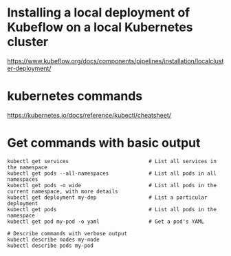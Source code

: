 # Installing a local deployment of Kubeflow on a local Kubernetes cluster
https://www.kubeflow.org/docs/components/pipelines/installation/localcluster-deployment/


# kubernetes commands
https://kubernetes.io/docs/reference/kubectl/cheatsheet/


# Get commands with basic output
```
kubectl get services                          # List all services in the namespace
kubectl get pods --all-namespaces             # List all pods in all namespaces
kubectl get pods -o wide                      # List all pods in the current namespace, with more details
kubectl get deployment my-dep                 # List a particular deployment
kubectl get pods                              # List all pods in the namespace
kubectl get pod my-pod -o yaml                # Get a pod's YAML

# Describe commands with verbose output
kubectl describe nodes my-node
kubectl describe pods my-pod
```
